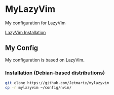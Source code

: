 

# MyLazyVim  
My configuration for LazyVim  

[LazyVim Installation](https://www.lazyvim.org/installation)  

## My Config  
My configuration is based on LazyVim.  

### Installation (Debian-based distributions)  
```sh
git clone https://github.com/Jetmarte/mylazyvim  
cp -r mylazyvim ~/config/nvim/  
